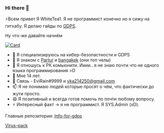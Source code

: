 ### Hi there 👋
 ⚡Всем привет Я WhiteTea1. Я не программист конечно но я сижу на гитхабу. Я делаю гайды по [GDPS](https://github.com/EnjoyDogDev/info-for-gdps/issues). 

Ну что-же давайте начнём

[![Card](https://github-readme-stats.vercel.app/api?username=WhiteTea1&count_private=true&show_icons=true&cache_seconds=1800&locale=en&hide_border=true&bg_color=789fef&title_color=6767e0&text_color=6767e08&icon_color=6767e0)](https://discord.gg/gdpsfreehost)

- 🔭 Я специализируюсь на кибер-безопастности и GDPS
- 🌱 Я знаком с [Partur](https://github.com/Partur1) и [bangakek](https://github.com/bang173) (они топ челы)
- 👯 Я отношусь к РК комьюнити. Ииии.. я не знаю почти что не одного языка программирования >D
- 🤔 Мне 14 лет.
- 💬 Связь - EviRain#9999 и vka214250@gmail.com
- 📫 Я не понимаю людей которые просят о чём, что фактически до жути просто.
- 😄 Я позитивный и всегда готов помочь по почти любому вопросу.
- ⚡ Интересный факт -> я не программист. Я SYS.Admin (xD).

Главные репозитории:
[Info-for-gdps](https://github.com/EnjoyDogDev/info-for-gdps) 

[Virus-pack](https://github.com/EnjoyDogDev/virus-pack2)

